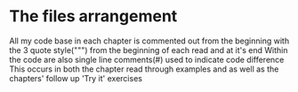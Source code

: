 # The files arrangement
All my code base in each chapter is commented out from the beginning with the 3 quote style(""") from the beginning of each read and at it's end
Within the code are also single line comments(#) used to indicate code difference
This occurs in both the chapter read through examples and as well as the chapters' follow up 'Try it' exercises
